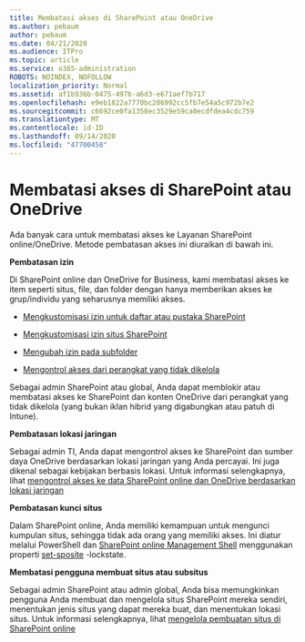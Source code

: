```yaml
---
title: Membatasi akses di SharePoint atau OneDrive
ms.author: pebaum
author: pebaum
ms.date: 04/21/2020
ms.audience: ITPro
ms.topic: article
ms.service: o365-administration
ROBOTS: NOINDEX, NOFOLLOW
localization_priority: Normal
ms.assetid: af1b936b-0475-497b-a6d3-e671aef7b717
ms.openlocfilehash: e9eb1822a7770bc206992cc5fb7e54a5c972b7e2
ms.sourcegitcommit: c6692ce0fa1358ec3529e59ca0ecdfdea4cdc759
ms.translationtype: MT
ms.contentlocale: id-ID
ms.lasthandoff: 09/14/2020
ms.locfileid: "47700458"
---
```

# <a name="restrict-access-in-sharepoint-or-onedrive"></a>Membatasi akses di SharePoint atau OneDrive

Ada banyak cara untuk membatasi akses ke Layanan SharePoint online/OneDrive. Metode pembatasan akses ini diuraikan di bawah ini. 

**Pembatasan izin**

Di SharePoint online dan OneDrive for Business, kami membatasi akses ke item seperti situs, file, dan folder dengan hanya memberikan akses ke grup/individu yang seharusnya memiliki akses.

- [Mengkustomisasi izin untuk daftar atau pustaka SharePoint](https://support.office.com/article/Customize-permissions-for-a-SharePoint-list-or-library-02d770f3-59eb-4910-a608-5f84cc297782)

- [Mengkustomisasi izin situs SharePoint](https://docs.microsoft.com/sharepoint/customize-sharepoint-site-permissions)

- [Mengubah izin pada subfolder](https://support.office.com/article/Change-the-permissions-on-a-subfolder-5427BD7C-F20A-4F75-8CF2-5359DD45A1A6)

- [Mengontrol akses dari perangkat yang tidak dikelola](https://docs.microsoft.com/sharepoint/control-access-from-unmanaged-devices)

Sebagai admin SharePoint atau global, Anda dapat memblokir atau membatasi akses ke SharePoint dan konten OneDrive dari perangkat yang tidak dikelola (yang bukan iklan hibrid yang digabungkan atau patuh di Intune).

**Pembatasan lokasi jaringan**

Sebagai admin TI, Anda dapat mengontrol akses ke SharePoint dan sumber daya OneDrive berdasarkan lokasi jaringan yang Anda percayai. Ini juga dikenal sebagai kebijakan berbasis lokasi. Untuk informasi selengkapnya, lihat [mengontrol akses ke data SharePoint online dan OneDrive berdasarkan lokasi jaringan](https://docs.microsoft.com/sharepoint/control-access-based-on-network-location)

**Pembatasan kunci situs** 

Dalam SharePoint online, Anda memiliki kemampuan untuk mengunci kumpulan situs, sehingga tidak ada orang yang memiliki akses. Ini diatur melalui PowerShell dan [SharePoint online Management Shell](https://docs.microsoft.com/powershell/sharepoint/sharepoint-online/connect-sharepoint-online?view=sharepoint-ps) menggunakan properti [set-sposite](https://docs.microsoft.com/powershell/module/sharepoint-online/set-sposite?view=sharepoint-ps) -lockstate.

**Membatasi pengguna membuat situs atau subsitus**

Sebagai admin SharePoint atau admin global, Anda bisa memungkinkan pengguna Anda membuat dan mengelola situs SharePoint mereka sendiri, menentukan jenis situs yang dapat mereka buat, dan menentukan lokasi situs. Untuk informasi selengkapnya, lihat [mengelola pembuatan situs di SharePoint online](https://docs.microsoft.com/sharepoint/manage-site-creation)

